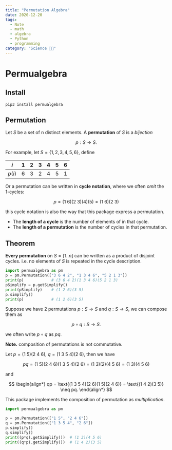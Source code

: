 ```yaml
---
title: "Permutation Algebra"
date: 2020-12-20
tags:
  - Note
  - math
  - algebra
  - Python
  - programming
category: "Science 👨‍💻"
---
```


# Permualgebra

## Install

```shell
pip3 install permualgebra
```

## Permutation

Let $S$ be a set of n distinct elements. 
A **permutation** of $S$ is a *bijection*

$$
p : S \rightarrow S.
$$

For example, let $S = \{ 1,2,3,4,5,6 \}$, define

| $i$    | 1    | 2    | 3    | 4    | 5    | 6    |
| ------ | ---- | ---- | ---- | ---- | ---- | ---- |
| $p(i)$ | 6    | 3    | 2    | 4    | 5    | 1    |

Or a permutation can be written in **cycle notation**, where we often *omit* the 1-cycles:

$$
p = \text{(1 6)(2 3)(4)(5)} = \text{(1 6)(2 3)}
$$

this cycle notation is also the way that this package express a permutation.

* The **length of a cycle** is the number of elements of  in that cycle.
* The **length of a permutation** is the number of cycles in that permutation.

## Theorem

**Every permutation** on $S = [1..n]$ can be written as a product of disjoint cycles.
i.e. no elements of $S$ is repeated in the cycle description.

```python
import permualgebra as pm
p = pm.Permutation(["3 6 4 2", "1 3 4 6", "5 2 1 3"])
print(p)            # (3 6 4 2)(1 3 4 6)(5 2 1 3)
pSimplify = p.getSimplify()
print(pSimplify)    # (1 2 6)(3 5)
p.simplify()
print(p)            # (1 2 6)(3 5)
```

Suppose we have 2 permutations $p : S \rightarrow S$ and $q : S \rightarrow S$,
we can compose them as

$$
p \circ q : S \rightarrow S. 
$$

we often write $p \circ q$ as $pq$.

**Note.**
composition of permutations is not commutative.

Let $p = \text{(1 5)(2 4 6)}$, $q = \text{(1 3 5 4)(2 6)}$, then we have

$$
    pq 
    = \text{(1 5)(2 4 6)(1 3 5 4)(2 6)}
    = \text{(1 3)(2)(4 5 6)}
    = \text{(1 3)(4 5 6)}
$$

and

$$
\begin{align*}
    qp
    = \text{(1 3 5 4)(2 6)(1 5)(2 4 6)}
    = \text{(1 4 2)(3 5)}
    \neq pq.
\end{align*}
$$

This package implements the composition of permutation as *multiplication*. 

```python
import permualgebra as pm

p = pm.Permutation(["1 5", "2 4 6"])
q = pm.Permutation(["1 3 5 4", "2 6"])
p.simplify()
q.simplify()
print((p*q).getSimplify())  # (1 3)(4 5 6)
print((q*p).getSimplify())  # (1 4 2)(3 5)
```

